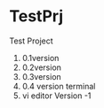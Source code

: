 # TestPrj
Test Project

1. 0.1version
2. 0.2version
3. 0.3version
4. 0.4 version terminal
5. vi editor Version -1
